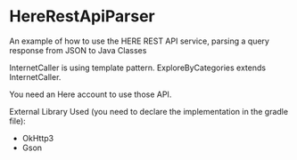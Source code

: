 # HereRestApiParser
An example of how to use the HERE REST API service, parsing a query response from JSON to Java Classes

InternetCaller is using template pattern.
ExploreByCategories extends InternetCaller.

You need an Here account to use those API.

External Library Used (you need to declare the implementation in the gradle file):
- OkHttp3
- Gson

